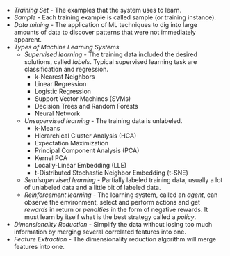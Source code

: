 * *Training Set* - The examples that the system uses to learn.
* *Sample* - Each training example is called sample (or training instance).
* *Data mining* - The application of ML techniques to dig into large amounts of data to discover patterns that 
were not immediately apparent.
* *Types of Machine Learning Systems*
  * *Supervised learning* - The training data included the desired solutions, called *labels*. Typical supervised learning task are
  classification and regression.
    * k-Nearest Neighbors
    * Linear Regression
    * Logistic Regression
    * Support Vector Machines (SVMs)
    * Decision Trees and Random Forests
    * Neural Network
  * *Unsupervised learning* - The training data is unlabeled.
    * k-Means
    * Hierarchical Cluster Analysis (HCA)
    * Expectation Maximization
    * Principal Component Analysis (PCA)
    * Kernel PCA
    * Locally-Linear Embedding (LLE)
    * t-Distributed Stochastic Neighbor Embedding (t-SNE)
  * *Semisupervised learning* - Partially labeled training data, usually a lot of unlabeled data and a little bit of labeled data.
  * *Reinforcement learning* - The learning system, called an *agent*, can observe the environment, select and perform actions and get
  *rewards* in return or *penalties* in the form of negative rewards. It must learn by itself what is the best strategy called a *policy*.
* *Dimensionality Reduction* - Simplify the data without losing too much information by merging several correlated features into one.
* *Feature Extraction* - The dimensionality reduction algorithm will  merge features into one.
